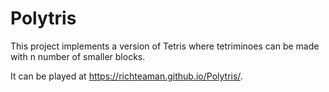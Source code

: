 # Polytris

This project implements a version of Tetris where tetriminoes can be made with n number of smaller blocks.

It can be played at https://richteaman.github.io/Polytris/.